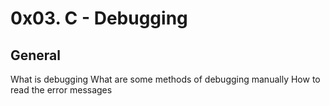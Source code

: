 # 0x03. C - Debugging

## General
What is debugging
What are some methods of debugging manually
How to read the error messages

